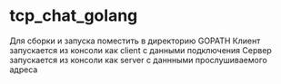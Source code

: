 # tcp_chat_golang
 Для сборки и запуска поместить в директорию GOPATH
 Клиент запускается из консоли как client <host> <port> с данными подключения
 Сервер запускается из консоли как server <host> <port> с даннными прослушиваемого адреса
